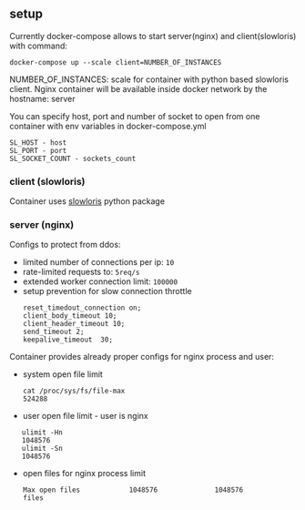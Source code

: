## setup

Currently docker-compose allows to start server(nginx) and client(slowloris) with command:

`docker-compose up --scale client=NUMBER_OF_INSTANCES`

NUMBER_OF_INSTANCES: scale for container with python based slowloris client.
Nginx container will be available inside docker network by the hostname: server

You can specify host, port and number of socket to open from one container with env variables in docker-compose.yml
```
SL_HOST - host
SL_PORT - port
SL_SOCKET_COUNT - sockets_count
```

### client (slowloris)
Container uses [slowloris](https://github.com/gkbrk/slowloris) python package

### server (nginx)
Configs to protect from ddos:
- limited number of connections per ip: `10`
- rate-limited requests to: `5req/s`
- extended worker connection limit: `100000`
- setup prevention for slow connection throttle
    ```
    reset_timedout_connection on;
    client_body_timeout 10;
    client_header_timeout 10;
    send_timeout 2;
    keepalive_timeout  30; 
    ```
Container provides already proper configs for nginx process and user:
- system open file limit
  ```
  cat /proc/sys/fs/file-max
  524288
  ```
- user open file limit - user is nginx
 ```
    ulimit -Hn
    1048576
    ulimit -Sn
    1048576
  ```
- open files for nginx process limit
 
    `Max open files            1048576              1048576              files`
